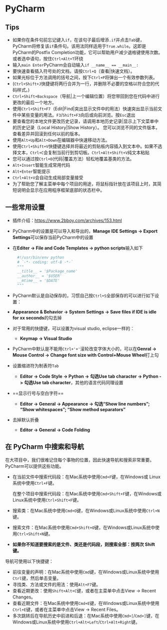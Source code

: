  # PyCharm

## Tips

- 如果你在条件句前忘记键入```if```，在该句子最后增添```.if```并点击```Tab```键，PyCharm将修复该`if`条件句。该用法同样适用于```True.while```。这即是PyCharm的Postfix Completion功能，它可以帮助用户减少退格键使用次数。或者选中语句，按住`Ctrl+Alt+T`环绕
- 输入`main Enter`PyCharm会自动输入`if __name__ == __main__:`
- 要快速查看插入符号处的文档，请按`Ctrl+Q`（查看|快速文档）。
- 如果光标位于方法调用的括号之间，按下`Ctrl+P`将弹出一个有效参数列表。
- (`Ctrl+Shift+J`快捷键将两行合并为一行，并删除不必要的空格以符合您的代码样式。)
- `Ctrl+Shift+Backspace`（导航|上一个编辑位置）将您带回到您在代码中进行更改的最后一个地方。
- 使用`Ctrl+Shift+F7`（Edit|Find|突出显示文件中的用法）快速突出显示当前文件中某些变量的用法。`F3`/`Shift+F3`向后或向前浏览。按`Esc`退出
- 要查看您的本地文件更改历史记录，请调用本地历史记录|显示上下文菜单中的历史记录（Local History|Show History）。 您可以浏览不同的文件版本，查看差异并回滚到任何以前的版本。
- 使用`Alt+Up`和`Alt+Down`在编辑器中快速移动方法。
- 使用`Ctrl+Shift+V`快捷键选择并将最近的剪贴板内容插入到文本中。如果不选择文本，`Ctrl+C`会复制当前行到剪切板。`Ctrl+Alt+Shift+V`纯文本粘贴
- 您可以通过按`Ctrl+O`(代码|覆盖方法）轻松地覆盖基类的方法。
- `Alt+Insert`智能生成常用代码
- `Alt+Enter`智能提示
- `Ctrl+Alt+V`会自动生成局部变量接受
- 为了帮助您了解主菜单中每个项目的用途，将鼠标指针放在该项目上时，其简短说明会显示在应用程序框架底部的状态栏中。

## 一些常用设置

- 插件介绍：https://www.2bboy.com/archives/153.html

- PyCharm中的设置是可以导入和导出的，**Manage IDE Settings -> Export Settings**可以保存当前PyCharm中的设置

- 在**Editer -> File and Code Templates -> python scripts**输入如下

  ```python
    #!/usr/bin/env python
    # `-*- coding: utf-8 -*-`
    """
    __title__ = '$Package_name'
    __author__ = '$USER'
    __mtime__ = '$DATE'
    """
  ```

- PyCharm默认是自动保存的，习惯自己按```Ctrl+S```全部保存的可以进行如下设置：

- **Appearance & Behavior -> System Settings -> Save files if IDE is idle for xx seconds**的勾去掉

- 对于常用的快捷键，可以设置为visual studio, eclipse一样的：

  - **Keymap -> Visual Studio**

- PyCharm中默认是不能用`Ctrl+'+'`滚轮改变字体大小的，可以在**Genral -> Mouse Control -> Change font size with Control+Mouse Wheel**打上勾

- 设置缩进符为制表符```Tab```

  - **Editor -> Code Style -> Python -> 勾选Use tab character -> Python -> 勾选Use tab character**，其他的语言代码同理设置

- ==显示行号与空白字符==

  - **Editor -> General -> Appearance -> 勾选“Show line numbers”; “Show whitespaces”; “Show method separators”**

- 去掉默认折叠

  - **Editor -> General -> Code Folding** 

  

## 在 PyCharm 中搜索和导航

在大项目中，我们很难记住每个事物的位置，因此快速导航和搜索非常重要。PyCharm可以提供这些功能。

- 在当前文件中搜索代码段：在Mac系统中使用`Cmd+F`键，在Windows或 Linux系统中使用`Ctrl+F`键。

  在整个项目中搜索代码段：在Mac系统中使用`Cmd+Shift+F`键，在Windows或Linux系统中使用`Ctrl+Shift+F`键。

- 搜索类：在Mac系统中使用`Cmd+O`键，在Windows或Linux系统中使用`Ctrl+N`键。

- 搜索文件：在Mac系统中使用`Cmd+Shift+O`键，在Windows或Linux系统中使用`Ctrl+Shift+N`键。

- **如果你不知道要搜索的是文件、类还是代码段，则搜索全部：按两次 Shift 键。**

导航可使用以下快捷键：

- 前往变量的声明：在Mac系统中使用`Cmd`键，在Windows或Linux系统中使用`Ctrl`键，然后单击变量。
- 寻找类、方法或文件的用法：使用`Alt+F7`键。
- 查看近期更改：使用`Shift+Alt+C`键，或者在主菜单中点击View → Recent Changes。
- 查看近期文件：在Mac系统中使用`Cmd+E`键，在Windows或Linux系统中使用`Ctrl+E`键，或者在主菜单中点击View → Recent Files。
- 多次跳转后在导航历史中前进和后退：在Mac系统中使用`Cmd+[`/`Cmd+]`键，在Windows或Linux系统中使用`Ctrl+Alt+Left`/`Ctrl+Alt+Right`键。

